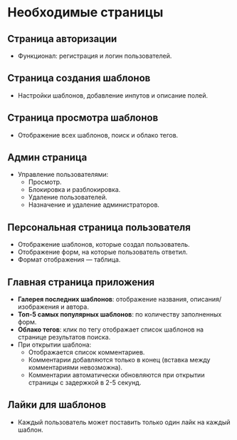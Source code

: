 # Необходимые страницы

## Страница авторизации

- Функционал: регистрация и логин пользователей.

## Страница создания шаблонов

- Настройки шаблонов, добавление инпутов и описание полей.

## Страница просмотра шаблонов

- Отображение всех шаблонов, поиск и облако тегов.

## Админ страница

- Управление пользователями:
  - Просмотр.
  - Блокировка и разблокировка.
  - Удаление пользователей.
  - Назначение и удаление администраторов.

## Персональная страница пользователя

- Отображение шаблонов, которые создал пользователь.
- Отображение форм, на которые пользователь ответил.
- Формат отображения — таблица.

## Главная страница приложения

- **Галерея последних шаблонов**: отображение названия, описания/изображения и автора.
- **Топ-5 самых популярных шаблонов**: по количеству заполненных форм.
- **Облако тегов**: клик по тегу отображает список шаблонов на странице результатов поиска.
- При открытии шаблона:
  - Отображается список комментариев.
  - Комментарии добавляются только в конец (вставка между комментариями невозможна).
  - Комментарии автоматически обновляются при открытии страницы с задержкой в 2-5 секунд.

## Лайки для шаблонов

- Каждый пользователь может поставить только один лайк на каждый шаблон.

